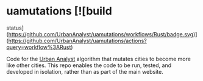 # uamutations [![build
status](https://github.com/UrbanAnalyst/uamutations/workflows/Rust/badge.svg)](https://github.com/UrbanAnalyst/uamutations/actions?query=workflow%3ARust)

Code for the [Urban Analyst](https://urbananalyst.city) algorithm that mutates
cities to become more like other cities. This repo enables the code to be run,
tested, and developed in isolation, rather than as part of the main website.
